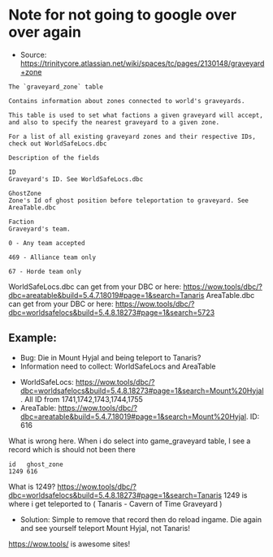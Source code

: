 # Note for not going to google over over again
- Source: https://trinitycore.atlassian.net/wiki/spaces/tc/pages/2130148/graveyard+zone


```
The `graveyard_zone` table

Contains information about zones connected to world's graveyards.

This table is used to set what factions a given graveyard will accept, and also to specify the nearest graveyard to a given zone.

For a list of all existing graveyard zones and their respective IDs, check out WorldSafeLocs.dbc

Description of the fields

ID
Graveyard's ID. See WorldSafeLocs.dbc

GhostZone
Zone's Id of ghost position before teleportation to graveyard. See AreaTable.dbc

Faction
Graveyard's team.

0 - Any team accepted

469 - Alliance team only

67 - Horde team only
```

WorldSafeLocs.dbc can get from your DBC or here: https://wow.tools/dbc/?dbc=areatable&build=5.4.7.18019#page=1&search=Tanaris
AreaTable.dbc can get from your DBC or here: https://wow.tools/dbc/?dbc=worldsafelocs&build=5.4.8.18273#page=1&search=5723

## Example:
- Bug: Die in Mount Hyjal and being teleport to Tanaris?
- Information need to collect: WorldSafeLocs and AreaTable
+ WorldSafeLocs: https://wow.tools/dbc/?dbc=worldsafelocs&build=5.4.8.18273#page=1&search=Mount%20Hyjal . All ID from 1741,1742,1743,1744,1755
+ AreaTable: https://wow.tools/dbc/?dbc=areatable&build=5.4.7.18019#page=1&search=Mount%20Hyjal. ID: 616

What is wrong here. When i do select into game_graveyard table, I see a record which is should not been there
```
id   ghost_zone
1249 616
```
What is 1249? https://wow.tools/dbc/?dbc=worldsafelocs&build=5.4.8.18273#page=1&search=Tanaris 1249 is where i get teleported to ( Tanaris - Cavern of Time Graveyard )

- Solution: Simple to remove that record then do reload ingame. Die again and see yourself teleport Mount Hyjal, not Tanaris!

https://wow.tools/ is awesome sites!
